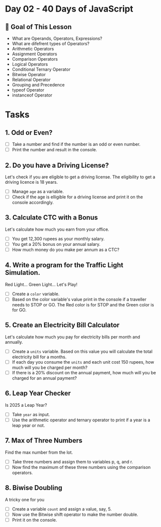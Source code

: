 # Day 02 - 40 Days of JavaScript

## **🎯 Goal of This Lesson**

- What are Operands, Operators, Expressions?
- What are difefrent types of Operators?
- Arithmetic Operators
- Assignment Operators
- Comparison Operators
- Logical Operators
- Conditional Ternary Operator
- Bitwise Operator
- Relational Operator
- Grouping and Precedence
- typeof Operator
- instanceof Operator

# Tasks

## 1. Odd or Even?

- [ ] Take a number and find if the number is an odd or even number.
- [ ] Print the number and result in the console.

## 2. Do you have a Driving License?

Let's check if you are eligible to get a driving license. The eligibility to get a driving licence is 18 years.

- [ ] Manage `age` as a variable.
- [ ] Check if the age is elligible for a driving license and print it on the console accordingly.

## 3. Calculate CTC with a Bonus

Let's calculate how much you earn from your office.

- [ ] You get 12,300 rupees as your monthly salary.
- [ ] You get a 20% bonus on your annual salary.
- [ ] How much money do you make per annum as a CTC?

## 4. Write a program for the Traffic Light Simulation.

Red Light... Green Light... Let's Play!

- [ ] Create a `color` variable.
- [ ] Based on the color variable's value print in the console if a traveller needs to STOP or GO. The Red color is for STOP and the Green color is for GO.

## 5. Create an Electricity Bill Calculator

Let's calculate how much you pay for electricity bills per month and annually.

- [ ] Create a `units` variable. Based on this value you will calculate the total electricity bill for a months.
- [ ] If each day you consume the `units` and each unit cost 150 rupees, how much will you be charged per month?
- [ ] If there is a 20% discount on the annual payment, how much will you be charged for an annual payment?

## 6. Leap Year Checker

Is 2025 a Leap Year?

- [ ] Take `year` as input.
- [ ] Use the arithmetic operator and ternary operator to print if a year is a leap year or not.

## 7. Max of Three Numbers

Find the max number from the lot.

- [ ] Take three numbers and assign them to variables p, q, and r.
- [ ] Now find the maximum of these three numbers using the comparison operators.

## 8. Biwise Doubling

A tricky one for you

- [ ] Create a variable `count` and assign a value, say, 5.
- [ ] Now use the Bitwise shift operator to make the number double.
- [ ] Print it on the console.
